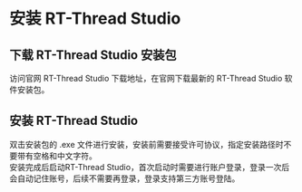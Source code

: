 # 安装 RT-Thread Studio #

**下载 RT-Thread Studio 安装包**
---
访问官网 RT-Thread Studio 下载地址，在官网下载最新的 RT-Thread Studio 软件安装包。

**安装 RT-Thread Studio**
---
双击安装包的 .exe 文件进行安装，安装前需要接受许可协议，指定安装路径时不要带有空格和中文字符。  
安装完成后启动RT-Thread Studio，首次启动时需要进行账户登录，登录一次后会自动记住账号，后续不需要再登录，登录支持第三方账号登陆。
